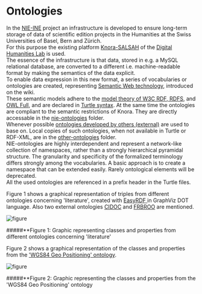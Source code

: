 # Ontologies
In the [NIE-INE](http://www.fee.unibas.ch/nie_ine.html) project an infrastructure is developed to ensure long-term storage of data of scientific edition projects in the Humanities at the Swiss Universities of Basel, Bern and Zürich.  
For this purpose the existing platform [Knora-SALSAH](https://github.com/dhlab-basel/Knora) of the [Digital Humanities Lab](https://github.com/dhlab-basel) is used.  
The essence of the infrastructure is that data, stored in e.g. a MySQL relational database, are converted to a different i.e. machine-readable format by making the semantics of the data explicit.  
To enable data expression in this new format, a series of vocabularies or ontologies are created, representing [Semantic Web technology](https://github.com/nie-ine/Ontologies/wiki/Introduction-to-Semantic-Web-technology), introduced on the wiki.  
These semantic models adhere to the [model theory of W3C RDF, RDFS](https://www.w3.org/TR/2002/WD-rdf-mt-20020429/), and [OWL Full](https://www.w3.org/TR/owl-semantics/), and are declared in [Turtle syntax](https://www.w3.org/TR/turtle/). At the same time the ontologies are compliant to the semantic restrictions of Knora. They are directly accessable in the [nie-ontologies](https://github.com/nie-ine/Ontologies/tree/master/nie-ontologies) folder.  
Whenever possible [ontologies developed by others (external)](https://github.com/nie-ine/Ontologies/wiki/Introduction-to-Semantic-Web-technology#other-ontologies-used-in-humanities-and-publishing) are used to base on. Local copies of such ontologies, when not available in Turtle or RDF-XML, are in the [other-ontologies](https://github.com/nie-ine/Ontologies/tree/master/other-ontologies) folder.  
NIE-ontologies are highly interdependent and represent a network-like collection of namespaces, rather than a strongly hierarchical pyramidal structure. The granularity and specificity of the formalized terminology differs strongly among the vocabularies. A basic approach is to create a namespace that can be extended easily. Rarely ontological elements will be deprecated.  
All the used ontologies are referenced in a prefix header in the Turtle files.  

Figure 1 shows a graphical representation of triples from different ontologies concerning 'literature', created with [EasyRDF ](http://www.easyrdf.org/converter) in GraphViz DOT language. Also two external ontologies [CIDOC](http://www.cidoc-crm.org/) and [FRBROO](http://iflastandards.info/ns/fr/frbr/frbroo/) are mentioned.  

![figure](https://github.com/nie-ine/Ontologies/blob/master/NIE_literature_basis.svg)

#####**Figure 1: Graphic representing classes and properties from different ontologies concerning 'literature'

Figure 2 shows a graphical representation of the classes and properties from the ['WGS84 Geo Positioning' ontology](https://github.com/nie-ine/Ontologies/blob/master/geo.ttl).

![figure](https://github.com/nie-ine/Ontologies/blob/master/geo_reduced.svg)

#####**Figure 2: Graphic representing the classes and properties from the 'WGS84 Geo Positioning' ontology
